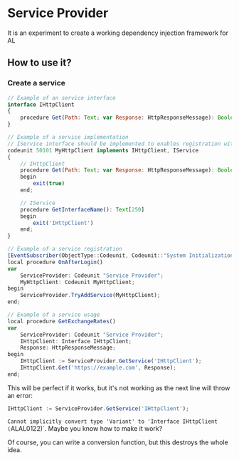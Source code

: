 # Service Provider
It is an experiment to create a working dependency injection framework for AL

## How to use it?
### Create a service
```javascript
// Example of an service interface
interface IHttpClient
{
    procedure Get(Path: Text; var Response: HttpResponseMessage): Boolean
}

// Example of a service implementation
// IService interface should be implemented to enables registration with a service provider
codeunit 50101 MyHttpClient implements IHttpClient, IService
{
    // IHttpClient
    procedure Get(Path: Text; var Response: HttpResponseMessage): Boolean
    begin
        exit(true)
    end;

    // IService
    procedure GetInterfaceName(): Text[250]
    begin
        exit('IHttpClient')
    end;
}

// Example of a service registration
[EventSubscriber(ObjectType::Codeunit, Codeunit::"System Initialization", 'OnAfterLogin', '', true, true)]
local procedure OnAfterLogin()
var
    ServiceProvider: Codeunit "Service Provider";
    MyHttpClient: Codeunit MyHttpClient;
begin
    ServiceProvider.TryAddService(MyHttpClient);
end;

// Example of a service usage
local procedure GetExchangeRates()
var
    ServiceProvider: Codeunit "Service Provider";
    IHttpClient: Interface IHttpClient;
    Response: HttpResponseMessage;
begin
    IHttpClient := ServiceProvider.GetService('IHttpClient');
    IHttpClient.Get('https://example.com', Response);
end;
```

This will be perfect if it works, but it's not working as the next line will throw an error:
```javascript
IHttpClient := ServiceProvider.GetService('IHttpClient');
```

`Cannot implicitly convert type 'Variant' to 'Interface IHttpClient (`ALAL0122)`. 
Maybe you know how to make it work?

Of course, you can write a conversion function, but this destroys the whole idea.